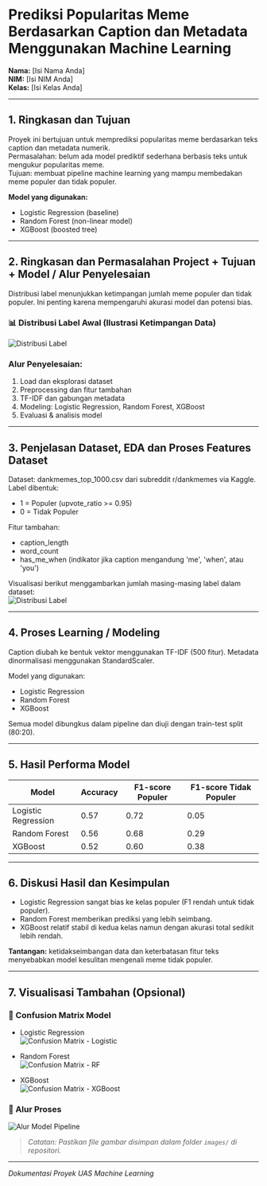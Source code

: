 
# Prediksi Popularitas Meme Berdasarkan Caption dan Metadata Menggunakan Machine Learning

**Nama:** [Isi Nama Anda]  
**NIM:** [Isi NIM Anda]  
**Kelas:** [Isi Kelas Anda]  

---

## 1. Ringkasan dan Tujuan

Proyek ini bertujuan untuk memprediksi popularitas meme berdasarkan teks caption dan metadata numerik.  
Permasalahan: belum ada model prediktif sederhana berbasis teks untuk mengukur popularitas meme.  
Tujuan: membuat pipeline machine learning yang mampu membedakan meme populer dan tidak populer.

**Model yang digunakan:**
- Logistic Regression (baseline)
- Random Forest (non-linear model)
- XGBoost (boosted tree)

---

## 2. Ringkasan dan Permasalahan Project + Tujuan + Model / Alur Penyelesaian

Distribusi label menunjukkan ketimpangan jumlah meme populer dan tidak populer. Ini penting karena mempengaruhi akurasi model dan potensi bias.

### 📊 Distribusi Label Awal (Ilustrasi Ketimpangan Data)
![Distribusi Label](images/distribusi_label.png)

### Alur Penyelesaian:
1. Load dan eksplorasi dataset  
2. Preprocessing dan fitur tambahan  
3. TF-IDF dan gabungan metadata  
4. Modeling: Logistic Regression, Random Forest, XGBoost  
5. Evaluasi & analisis model  

---

## 3. Penjelasan Dataset, EDA dan Proses Features Dataset

Dataset: dankmemes_top_1000.csv dari subreddit r/dankmemes via Kaggle.  
Label dibentuk:  
- 1 = Populer (upvote_ratio >= 0.95)  
- 0 = Tidak Populer  

Fitur tambahan:  
- caption_length  
- word_count  
- has_me_when (indikator jika caption mengandung 'me', 'when', atau 'you')

Visualisasi berikut menggambarkan jumlah masing-masing label dalam dataset:  
![Distribusi Label](images/distribusi_label.png)

---

## 4. Proses Learning / Modeling

Caption diubah ke bentuk vektor menggunakan TF-IDF (500 fitur). Metadata dinormalisasi menggunakan StandardScaler.

Model yang digunakan:
- Logistic Regression
- Random Forest
- XGBoost

Semua model dibungkus dalam pipeline dan diuji dengan train-test split (80:20).

---

## 5. Hasil Performa Model

| Model               | Accuracy | F1-score Populer | F1-score Tidak Populer |
|---------------------|----------|------------------|-------------------------|
| Logistic Regression | 0.57     | 0.72             | 0.05                    |
| Random Forest       | 0.56     | 0.68             | 0.29                    |
| XGBoost             | 0.52     | 0.60             | 0.38                    |

---

## 6. Diskusi Hasil dan Kesimpulan

- Logistic Regression sangat bias ke kelas populer (F1 rendah untuk tidak populer).  
- Random Forest memberikan prediksi yang lebih seimbang.  
- XGBoost relatif stabil di kedua kelas namun dengan akurasi total sedikit lebih rendah.  

**Tantangan:** ketidakseimbangan data dan keterbatasan fitur teks menyebabkan model kesulitan mengenali meme tidak populer.

---

## 7. Visualisasi Tambahan (Opsional)

### 🔁 Confusion Matrix Model
- Logistic Regression  
  ![Confusion Matrix - Logistic](images/conf_matrix_logreg.png)

- Random Forest  
  ![Confusion Matrix - RF](images/conf_matrix_rf.png)

- XGBoost  
  ![Confusion Matrix - XGBoost](images/conf_matrix_xgb.png)

### 🔄 Alur Proses
![Alur Model Pipeline](images/model_pipeline.png)

> *Catatan: Pastikan file gambar disimpan dalam folder `images/` di repositori.*

---

*Dokumentasi Proyek UAS Machine Learning*
